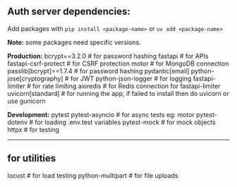 ## Auth server dependencies:

Add packages with `pip install <package-name>` or `uv add <package-name>`

**Note:** some packages need specific versions.

**Production:**
bcrypt==3.2.0 # for password hashing
fastapi # for APIs
fastapi-csrf-protect # for CSRF protection
motor # for MongoDB connection
passlib[bcrypt]==1.7.4 # for password hashing
pydantic[email]
python-jose[cryptography] # for JWT
python-json-logger # for logging
fastapi-limiter # for rate limiting
aioredis # for Redis connection for fastapi-limiter
uvicorn[standard] # for running the app, if failed to install then do uvicorn or use gunicorn

**Development:**
pytest
pytest-asyncio # for async tests eg: motor
pytest-dotenv # for loading .env.test variables
pytest-mock # for mock objects
httpx # for testing

---

## for utilities

locust # for load testing
python-multipart # for file uploads
